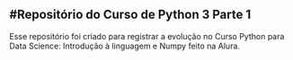 #Repositório do Curso de Python 3 Parte 1
---
Esse repositório foi criado para registrar a evolução no Curso Python para Data Science: Introdução à linguagem e Numpy feito na Alura.